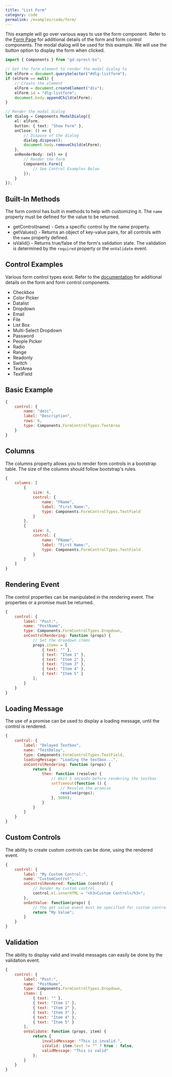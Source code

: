 ```yaml
---
title: "List Form"
category: code
permalink: /examples/code/form/
---
```

This example will go over various ways to use the form component. Refer to the [Form Page](/bs/components/form) for additional details of the form and form control components. The modal dialog will be used for this example. We will use the button option to display the form when clicked.

```ts
import { Components } from "gd-sprest-bs";

// Get the form element to render the modal dialog to
let elForm = document.querySelector("#dlg-listform");
if (elForm == null) {
    // Create the element
    elForm = document.createElement("div");
    elForm.id = "dlg-listform";
    document.body.appendChild(elForm);
}

// Render the modal dialog
let dialog = Components.ModalDialog({
    el: elForm,
    button: { text: "Show Form" },
    onClose: () => {
        // Dispose of the dialog
        dialog.dispose();
        document.body.removeChild(elForm);
    },
    onRenderBody: (el) => {
        // Render the form
        Components.Form({
            // See Control Examples Below
        });
    }
});
```

## Built-In Methods

The form control has built in methods to help with customizing it. The ```name``` property must be defined for the value to be returned.

- getControl(name) - Gets a specific control by the name property.
- getValues() - Returns an object of key-value pairs, for all controls with the ```name``` property defined.
- isValid() - Returns true/false of the form's validation state. The validation is determined by the ```required``` property or the ```onValidate``` event.

## Control Examples

Various form control types exist. Refer to the [documentation](/bs/components/form) for additional details on the form and form control components.

* Checkbox
* Color Picker
* Datalist
* Dropdown
* Email
* File
* List Box
* Multi-Select Dropdown
* Password
* People Picker
* Radio
* Range
* Readonly
* Switch
* TextArea
* TextField

## Basic Example

```js
{
    control: {
        name: "desc",
        label: "Description",
        rows: 6,
        type: Components.FormControlTypes.TextArea
    }
}
```

## Columns

The columns property allows you to render form controls in a bootstrap table. The size of the columns should follow bootstrap's rules.

```js
{
    columns: [
        {
            size: 6,
            control: {
                name: "FName",
                label: "First Name:",
                type: Components.FormControlTypes.TextField
            }
        },
        {
            size: 6,
            control: {
                name: "FName",
                label: "First Name:",
                type: Components.FormControlTypes.TextField
            }
        }
    ]
}
```

## Rendering Event

The control properties can be manipulated in the rendering event. The properties or a promise must be returned.

```js
{
    control: {
        label: "Post:",
        name: "PostName",
        type: Components.FormControlTypes.Dropdown,
        onControlRendering: function (props) {
            // Set the dropdown items
            props.items = [
                { text: "" },
                { text: "Item 1" },
                { text: "Item 2" },
                { text: "Item 3" },
                { text: "Item 4" },
                { text: "Item 5" }
            ];
        }
    }
}
```

## Loading Message

The use of a promise can be used to display a loading message, until the control is rendered.

```js
{
    control: {
        label: "Delayed Textbox",
        name: "TestDelay",
        type: Components.FormControlTypes.TextField,
        loadingMessage: "Loading the textbox...",
        onControlRendering: function (props) {
            return {
                then: function (resolve) {
                    // Wait 5 seconds before rendering the textbox
                    setTimeout(function () {
                        // Resolve the promise
                        resolve(props);
                    }, 5000);
                }
            }
        }
    }
}
```

## Custom Controls

The ability to create custom controls can be done, using the rendered event.

```js
{
    control: {
        label: "My Custom Control:",
        name: "CustomControl",
        onControlRendered: function (control) {
            // Render my custom control
            control.el.innerHTML = "<h3>Custom Control</h3>";
        },
        onGetValue: function(props) {
            // The get value event must be specified for custom controls
            return "My Value";
        }
    }
}
```

## Validation

The ability to display valid and invalid messages can easily be done by the validation event.

```js
{
    control: {
        label: "Post:",
        name: "PostName",
        type: Components.FormControlTypes.Dropdown,
        items: [
            { text: "" },
            { text: "Item 1" },
            { text: "Item 2" },
            { text: "Item 3" },
            { text: "Item 4" },
            { text: "Item 5" }
        ],
        onValidate: function (props, item) {
            return {
                invalidMessage: "This is invalid.",
                isValid: item.text != "" ? true : false,
                validMessage: "This is valid"
            };
        }
    }
}
```